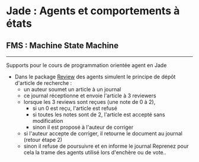 # Jade : Agents et comportements à états

## FMS : Machine State Machine

---

Supports pour le cours de programmation orientée agent en Jade


- Dans le package [Review](https://github.com/EmmanuelADAM/jade/blob/master/fsm/review/) des agents simulent le principe
  de dépôt d'article de recherche :
    - un auteur soumet un article à un journal
    - ce journal réceptionne et envoie l'article à 3 reviewers
    - lorsque les 3 reviews sont reçues (une note de 0 à 2),
        - si un 0 est reçu, l'article est refusé
        - si toutes les notes sont de 2, l'article est accepté sans modification
        - sinon il est proposé à l'auteur de corriger
    - si l'auteur accepte de corriger, il retourne le document au journal (retour étape 2)
    - sinon il refuse de poursuivre et en informe le journal Reprenez pour cela la trame des agents utilisé lors
      d'enchère ou de vote..

